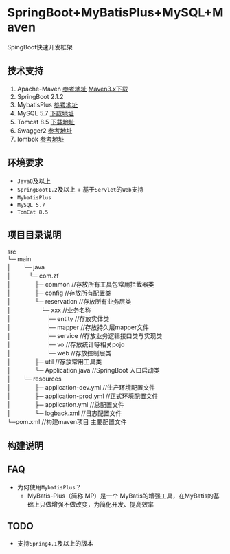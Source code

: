 # SpringBoot+MyBatisPlus+MySQL+Maven
SpingBoot快速开发框架


## 技术支持
1. Apache-Maven  [参考地址](https://www.cnblogs.com/qbzf-Blog/p/6539161.html) [Maven3.x下载](http://maven.apache.org/download.cgi)
2. SpringBoot 2.1.2 
3. MybatisPlus   [参考地址](https://mp.baomidou.com/guide/)
4. MySQL 5.7     [下载地址](https://dev.mysql.com/downloads/mysql/5.7.html#downloads)
5. Tomcat 8.5    [下载地址](https://tomcat.apache.org/download-80.cgi#8.5.39)
6. Swagger2      [参考地址](https://blog.csdn.net/kkissyoulove/article/details/81706734)
7. lombok        [参考地址](https://blog.csdn.net/motui/article/details/79012846)

## 环境要求
* `Java8`及以上
* `SpringBoot1.2`及以上 + 基于`Servlet`的`Web`支持
* `MybatisPlus`
* `MySQL 5.7`
* `TomCat 8.5`

## 项目目录说明
src<br/>
└─ main  
│　　└─ java  
│　　　└─ com.zf  
│　　　　├─ common    //存放所有工具包常用拦截器类  
│　　　　├─ config    //存放所有配置类  
│　　　　└─ reservation       //存放所有业务层类  
│　　　　　└─ xxx       //业务名称　　<br/>
│　　　　　　├─ entity   //存放实体类　<br/>
│　　　　　　├─ mapper   //存放持久层mapper文件　<br/>
│　　　　　　├─ service  //存放业务逻辑接口类与实现类  <br/>
│　　　　　　├─ vo       //存放统计等相关pojo  
│　　　　　　└─ web      //存放控制层类  
│　　　　├─ util    //存放常用工具类  
│　　　　└─ Application.java    //SpringBoot 入口启动类  
│　　└─ resources  
│　　　　├─ application-dev.yml  //生产环境配置文件  
│　　　　├─ application-prod.yml //正式环境配置文件  
│　　　　├─ application.yml      //总配置文件  
│　　　　└─ logback.xml          //日志配置文件  
└─pom.xml //构建maven项目 主要配置文件  


## 构建说明

## FAQ
* 为何使用`MybatisPlus`？
    * MyBatis-Plus（简称 MP）是一个 MyBatis的增强工具，在MyBatis的基础上只做增强不做改变，为简化开发、提高效率

## TODO
* 支持`Spring4.1`及以上的版本
